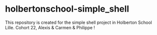 # holbertonschool-simple_shell
This repository is created for the simple shell project in Holberton School Lille. Cohort 22, Alexis &amp; Carmen &amp; Philippe !
